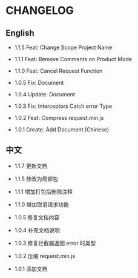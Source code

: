 # CHANGELOG

## English

- 1.1.5 Feat: Change Scope Project Name

- 1.1.1 Feat: Remove Comments on Product Mode

- 1.1.0 Feat: Cancel Request Function

- 1.0.5 Fix: Document

- 1.0.4 Update: Document

- 1.0.3 Fix: Interceptors Catch error Type

- 1.0.2 Feat: Compress request.min.js

- 1.0.1 Create: Add Document (Chinese)

## 中文

- 1.1.7 更新文档

- 1.1.5 修改为局部包

- 1.1.1 增加打包后删除注释

- 1.1.0 增加取消请求功能

- 1.0.5 修复文档内容

- 1.0.4 补充文档说明

- 1.0.3 修复拦截器返回 error 时类型

- 1.0.2 压缩 request.min.js

- 1.0.1 添加文档
